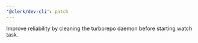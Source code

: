 ```yaml
---
'@clerk/dev-cli': patch
---
```


Improve reliability by cleaning the turborepo daemon before starting watch task.
